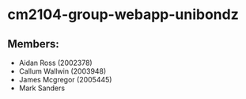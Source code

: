 # cm2104-group-webapp-unibondz

## Members:

* Aidan Ross (2002378)
* Callum Wallwin (2003948)
* James Mcgregor (2005445)
* Mark Sanders
